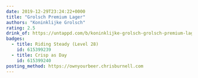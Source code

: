 ```yaml
---
date: 2019-12-29T23:24:22+0000
title: "Grolsch Premium Lager"
authors: "Koninklijke Grolsch"
rating: 2.5
drink_of: https://untappd.com/b/koninklijke-grolsch-grolsch-premium-lager/7221
badges:
  - title: Riding Steady (Level 28)
    id: 615399239
  - title: Crisp as Day
    id: 615399240
posting_method: https://ownyourbeer.chrisburnell.com
---
```

